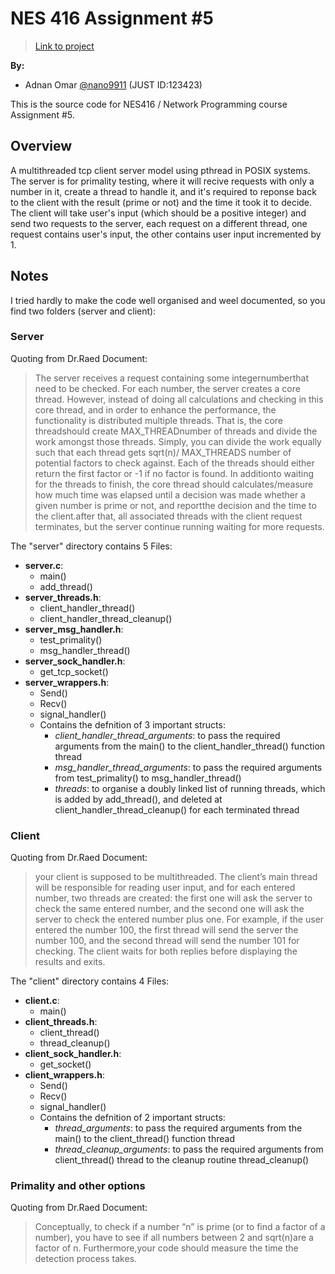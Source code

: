 # NES 416 Assignment #5
>[Link to project](https://github.com/nano9911/NES416-Assignments/tree/main/Assignment-5)

**By:**
- Adnan Omar [@nano9911](https://github.com/nano9911) (JUST ID:123423)

This is the source code for NES416 / Network Programming course Assignment #5.

## Overview
A multithreaded tcp client server model using pthread in POSIX systems.
The server is for primality testing, where it will recive requests with only a number in it,
create a thread to handle it, and it's required to reponse back to the client with the
result (prime or not) and the time it took it to decide. The client will take user's input
(which should be a positive integer) and send two requests to the server, each request on
a different thread, one request contains user's input, the other contains user input incremented
by 1.

## Notes
I tried hardly to make the code well organised and weel documented,
so you find two folders (server and client):
### Server
Quoting from Dr.Raed Document:
> The server receives a request containing some integernumberthat need to be checked. For each
> number, the server creates a core thread. However, instead of doing all calculations and checking
> in this core thread, and in order to enhance the performance, the functionality is distributed
> multiple threads. That is, the core threadshould create MAX_THREADnumber of threads and divide the
> work amongst those threads. Simply, you can divide the work equally such that each thread gets 
> sqrt(n)/ MAX_THREADS number of potential factors to check against. Each of the threads should either
> return the first factor or -1 if no factor is found. In additionto waiting for the threads to finish,
> the core thread should calculates/measure how much time was elapsed until a decision was made whether
> a given number is prime or not, and reportthe decision and the time to the client.after that, all
> associated threads with the client request terminates, but the server continue running waiting for more requests.

The "server" directory contains 5 Files:
- **server.c**:
  - main()
  - add_thread()
- **server_threads.h**:
  - client_handler_thread()
  - client_handler_thread_cleanup()
- **server_msg_handler.h**:
  - test_primality()
  - msg_handler_thread()
- **server_sock_handler.h**:
  - get_tcp_socket()
- **server_wrappers.h**:
  - Send()
  - Recv()
  - signal_handler()
  - Contains the defnition of 3 important structs:
    - *client_handler_thread_arguments*: to pass the required arguments from the main() to the client_handler_thread() function thread
    - *msg_handler_thread_arguments*: to pass the required arguments from test_primality() to msg_handler_thread()
    - *threads*: to organise a doubly linked list of running threads, which is added by add_thread(), and deleted at client_handler_thread_cleanup() for each terminated thread

### Client
Quoting from Dr.Raed Document:
> your client is supposed to be multithreaded. The client’s main thread will be responsible for reading
> user input, and for each entered number, two threads are created: the first one will ask the server to
> check the same entered number, and the second one will ask the server to check the entered number plus
> one.  For example, if the user entered the number 100, the first thread will send the server the
> number 100, and the second thread will send the number 101 for checking. The client waits for both replies
> before displaying the results and exits.

The "client" directory contains 4 Files:
- **client.c**:
  - main()
- **client_threads.h**:
  - client_thread()
  - thread_cleanup()
- **client_sock_handler.h**:
  - get_socket()
- **client_wrappers.h**:
  - Send()
  - Recv()
  - signal_handler()
  - Contains the defnition of 2 important structs:
    - *thread_arguments*: to pass the required arguments from the main() to the client_thread() function thread
    - *thread_cleanup_arguments*: to pass the required arguments from client_thread() thread to the cleanup routine thread_cleanup()

### Primality and other options
Quoting from Dr.Raed Document:
> Conceptually, to check if a number “n” is prime (or to find a factor of a number), you have to see if all numbers
> between 2 and sqrt(n)are a factor of n. Furthermore,your code should measure the time the detection process takes.

